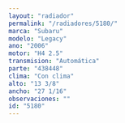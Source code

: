```yaml
---
layout: "radiador"
permalink: "/radiadores/5180/"
marca: "Subaru"
modelo: "Legacy"
ano: "2006"
motor: "H4 2.5"
transmision: "Automática"
parte: "438448"
clima: "Con clima"
alto: "13 3/8"
ancho: "27 1/16"
observaciones: ""
id: "5180"
---
```


